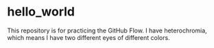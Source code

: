 # hello_world
This repository is for practicing the GitHub Flow.
I have heterochromia, which means I have two different eyes of different colors.

